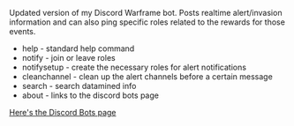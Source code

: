 Updated version of my Discord Warframe bot.
Posts realtime alert/invasion information and can also ping specific roles related to the rewards for those events.

* help - standard help command
* notify - join or leave roles
* notifysetup - create the necessary roles for alert notifications
* cleanchannel - clean up the alert channels before a certain message
* search - search datamined info
* about - links to the discord bots page

[Here's the Discord Bots page](https://bots.discord.pw/bots/267451911840595980)
